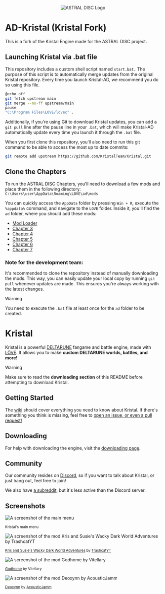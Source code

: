 <p align="center" width="100%">
<img src="https://astraldisc.com/assets/img/disc/logo_big.png" alt="ASTRAL DISC Logo"/>
</p>

# AD-Kristal (Kristal Fork)

This is a fork of the Kristal Engine made for the ASTRAL DISC project.

## Launching Kristal via .bat file

This repository includes a custom shell script named ``start.bat.`` The purpose of this script is to automatically merge updates from the original Kristal repository. Every time you launch Kristal-AD, we recommend you do so using this file.

```bash
@echo off
git fetch upstream main
git merge --no-ff upstream/main
pause
"C:\Program Files\LOVE/lovec" .
```

Additionally, if you're using Git to download Kristal updates, you can add a ``git pull`` line after the pause line in your ``.bat``, which will make Kristal-AD automatically update every time you launch it through the ``.bat`` file.

When you first clone this repository, you'll also need to run this git command to be able to access the most up to date commits:

```bash
git remote add upstream https://github.com/KristalTeam/Kristal.git
```

## Clone the Chapters

To run the ASTRAL DISC Chapters, you'll need to download a few mods and place them in the following directory:
`C:\Users\user\AppData\Roaming\LOVE\ad\mods`

You can quickly access the `AppData` folder by pressing `Win + R`, execute the `%appdata%` command, and navigate to the `LOVE` folder. Inside it, you'll find the `ad` folder, where you should add these mods:

- [Mod Loader](https://github.com/ASTRAL-DISC/astraldisc)
- [Chapter 3](https://github.com/ASTRAL-DISC/chapter3)
- [Chapter 4](https://github.com/ASTRAL-DISC/chapter4)
- [Chapter 5](https://github.com/ASTRAL-DISC/chapter5)
- [Chapter 6](https://github.com/ASTRAL-DISC/chapter6)
- [Chapter 7](https://github.com/ASTRAL-DISC/chapter7)

### Note for the development team:

It's recommended to clone the repository instead of manually downloading the mods. This way, you can easily update your local copy by running `git pull` whenever updates are made. This ensures you're always working with the latest changes.

> [!WARNING]
> You need to execute the `.bat` file at least once for the `ad` folder to be created.

# Kristal

Kristal is a powerful [DELTARUNE](https://deltarune.com/) fangame and battle engine, made with [LÖVE](https://love2d.org/). It allows you to make **custom DELTARUNE worlds, battles, and more!**

> [!WARNING]
> Make sure to read the **downloading section** of this README before attempting to download Kristal.

## Getting Started

The [wiki](https://kristal.cc/wiki/) should cover everything you need to know about Kristal. If there's something you think is missing, feel free to [open an issue, or even a pull request!](https://github.com/KristalTeam/Shadow)

## Downloading

For help with downloading the engine, visit the [downloading page](https://kristal.cc/wiki/downloading).

## Community

Our community resides on [Discord](https://discord.gg/8ZGuKXJE2C), so if you want to talk about Kristal, or just hang out, feel free to join!

We also have [a subreddit](https://reddit.com/r/Kristal/), but it's less active than the Discord server.

## Screenshots

![A screenshot of the main menu](https://kristal.cc/screenshots/main_menu.png)

<sup>Kristal's main menu</sup>

![A screenshot of the mod Kris and Susie's Wacky Dark World Adventures by TrashcatYT](https://kristal.cc/screenshots/kris_and_susies_wacky_dark_world_adventures.png)

<sup>[Kris and Susie's Wacky Dark World Adventures](https://gamejolt.com/games/deltarune-kris-and-susies-wacky-dark-world/852417) by [TrashcatYT](https://gamejolt.com/@TrashcatYT)</sup>

![A screenshot of the mod Godhome by Vitellary](https://kristal.cc/screenshots/godhome.png)

<sup>[Godhome](https://gamebanana.com/mods/376524) by Vitellary</sup>

![A screenshot of the mod Deoxynn by AcousticJamm](https://kristal.cc/screenshots/deoxynn.png)

<sup>[Deoxynn](https://kristal.cc/screenshots/deoxynn.png) by [AcousticJamm](https://www.guilded.gg/i/240D4G02)</sup>
